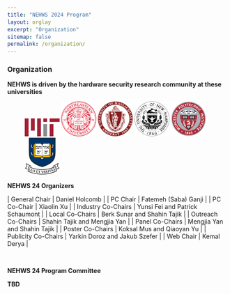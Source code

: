 ```yaml
---
title: "NEHWS 2024 Program"
layout: orglay
excerpt: "Organization"
sitemap: false
permalink: /organization/
---
```


### **Organization** ###

**NEHWS is driven by the hardware security research community at these universities**

<figure class="fourth">
  <img src="../images/organizer_logo_mit.png" style="width: 80px">
  <img src="../images/organizer_logo_northeastern.png" style="width: 80px">
  <img src="../images/organizer_logo_umass.png" style="width: 80px">
  <img src="../images/organizer_logo_unh.png" style="width: 80px">
  <img src="../images/organizer_logo_wpi.png" style="width: 80px">
  <img src="../images/organizer_logo_yale.png" style="width: 80px">
</figure>

**NEHWS 24 Organizers**

| General Chair                 |  Daniel Holcomb | 
| PC Chair                       |  Fatemeh (Saba) Ganji | 
| PC Co-Chair                  |   Xiaolin Xu | 
| Industry Co-Chairs          |    Yunsi Fei and Patrick Schaumont | 
| Local Co-Chairs                |  Berk Sunar and Shahin Tajik | 
| Outreach Co-Chairs    |  Shahin Tajik and Mengjia Yan | 
| Panel Co-Chairs               |  Mengjia Yan and Shahin Tajik | 
| Poster Co-Chairs             |  Koksal Mus and Qiaoyan Yu | 
| Publicity Co-Chairs    |  Yarkin Doroz and Jakub Szefer | 
| Web Chair                     |  Kemal Derya | 

<BR>

**NEHWS 24 Program Committee**

**TBD**